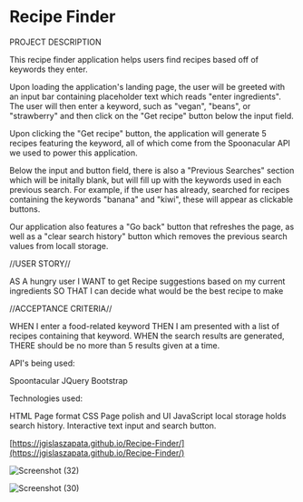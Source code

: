 # Recipe Finder

PROJECT DESCRIPTION

This recipe finder application helps users find recipes based off of keywords they enter.

Upon loading the application's landing page, the user will be greeted with an input bar containing placeholder text which reads "enter ingredients". The user will then enter a keyword, such as "vegan", "beans", or "strawberry" and then click on the "Get recipe" button below the input field. 

Upon clicking the "Get recipe" button, the application will generate 5 recipes featuring the keyword, all of which come from the Spoonacular API we used to power this application. 

Below the input and button field, there is also a "Previous Searches" section which will be initally blank, but will fill up with the keywords used in each previous search. For example, if the user has already, searched for recipes containing the keywords "banana" and "kiwi", these will appear as clickable buttons. 

Our application also features a "Go back" button that refreshes the page, as well as a "clear search history" button which removes the previous search values from locall storage. 


//USER STORY//

AS A hungry user
I WANT to get Recipe suggestions based on my current ingredients
SO THAT I can decide what would be the best recipe to make

//ACCEPTANCE CRITERIA// 

WHEN I enter a food-related keyword
THEN I am presented with a list of recipes containing that keyword. 
WHEN the search results are generated,
THERE should be no more than 5 results given at a time.


API's being used:

Spoontacular
JQuery
Bootstrap

Technologies used:

HTML
Page format
CSS
Page polish and UI
JavaScript
local storage holds search history.
Interactive text input and search button.

[https://jgislaszapata.github.io/Recipe-Finder/](https://jgislaszapata.github.io/Recipe-Finder/)

![Screenshot (32)](https://user-images.githubusercontent.com/101620112/174156889-8cf5e5ca-741c-4f3b-824c-f501b1e92c6d.png)

![Screenshot (30)](https://user-images.githubusercontent.com/101620112/174158032-b8440c3a-a36d-4674-b5e0-e52c0a371fee.png)



